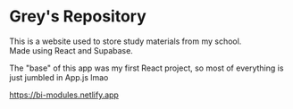 # Grey's Repository
This is a website used to store study materials from my school.  
Made using React and Supabase.  

The "base" of this app was my first React project, so most of everything is just jumbled in App.js lmao

https://bi-modules.netlify.app
